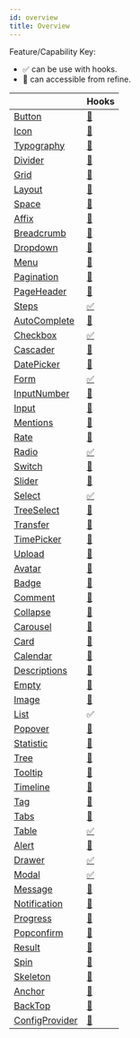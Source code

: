 ```yaml
---
id: overview
title: Overview
---
```


Feature/Capability Key:

-   ✅ can be use with hooks.
-   🔵 can accessible from refine.

|                                                                  | Hooks                                                  |
| ---------------------------------------------------------------- | ------------------------------------------------------ |
| [Button](https://ant.design/components/button/)                  | [🔵](https://ant.design/components/button/)            |
| [Icon](https://ant.design/components/icon/)                      | [🔵](https://ant.design/components/icon/)              |
| [Typography](https://ant.design/components/typography/)          | [🔵](https://ant.design/components/typography/)        |
| [Divider](https://ant.design/components/divider/)                | [🔵](https://ant.design/components/divider/)           |
| [Grid](https://ant.design/components/grid/)                      | [🔵](https://ant.design/components/grid/)              |
| [Layout](https://ant.design/components/layout/)                  | [🔵](https://ant.design/components/layout/)            |
| [Space](https://ant.design/components/space/)                    | [🔵](https://ant.design/components/space/)             |
| [Affix](https://ant.design/components/affix/)                    | [🔵](https://ant.design/components/affix/)             |
| [Breadcrumb](https://ant.design/components/breadcrumb/)          | [🔵](https://ant.design/components/breadcrumb/)        |
| [Dropdown](https://ant.design/components/dropdown/)              | [🔵](https://ant.design/components/dropdown/)          |
| [Menu](https://ant.design/components/menu/)                      | [🔵](https://ant.design/components/menu/)              |
| [Pagination](https://ant.design/components/pagination/)          | [🔵](https://ant.design/components/pagination/)        |
| [PageHeader](https://ant.design/components/page-header/)         | [🔵](https://ant.design/components/page-header/)       |
| [Steps](https://ant.design/components/steps/)                    | [✅](../guides-and-concepts/hooks/useStepsForm.md)     |
| [AutoComplete](https://ant.design/components/auto-complete/)     | [🔵](https://ant.design/components/auto-complete/)     |
| [Checkbox](https://ant.design/components/checkbox/)              | [✅](../guides-and-concepts/hooks/useCheckboxGroup.md) |
| [Cascader](https://ant.design/components/cascader/)              | [🔵](https://ant.design/components/cascader/)          |
| [DatePicker](https://ant.design/components/date-picker/)         | [🔵](https://ant.design/components/date-picker/)       |
| [Form](https://ant.design/components/form/)                      | [✅](../guides-and-concepts/hooks/useForm.md)          |
| [InputNumber](https://ant.design/components/input-number/)       | [🔵](https://ant.design/components/input-number/)      |
| [Input](https://ant.design/components/input/)                    | [🔵](https://ant.design/components/input/)             |
| [Mentions](https://ant.design/components/mentions/)              | [🔵](https://ant.design/components/mentions/)          |
| [Rate](https://ant.design/components/rate/)                      | [🔵](https://ant.design/components/rate/)              |
| [Radio](https://ant.design/components/radio/)                    | [✅](../guides-and-concepts/hooks/useRadioGroup.md)    |
| [Switch](https://ant.design/components/switch/)                  | [🔵](https://ant.design/components/switch/)            |
| [Slider](https://ant.design/components/slider/)                  | [🔵](https://ant.design/components/slider/)            |
| [Select](https://ant.design/components/select/)                  | [✅](../guides-and-concepts/hooks/useSelect.md)        |
| [TreeSelect](https://ant.design/components/tree-select/)         | [🔵](https://ant.design/components/tree-select)        |
| [Transfer](https://ant.design/components/transfer/)              | [🔵](https://ant.design/components/transfer/)          |
| [TimePicker](https://ant.design/components/time-picker/)         | [🔵](https://ant.design/components/time-picker/)       |
| [Upload](https://ant.design/components/upload/)                  | [🔵](https://ant.design/components/upload/)            |
| [Avatar](https://ant.design/components/avatar/)                  | [🔵](https://ant.design/components/avatar/)            |
| [Badge](https://ant.design/components/badge/)                    | [🔵](https://ant.design/components/badge/)             |
| [Comment](https://ant.design/components/comment/)                | [🔵](https://ant.design/components/comment/)           |
| [Collapse](https://ant.design/components/collapse/)              | [🔵](https://ant.design/components/collapse/)          |
| [Carousel](https://ant.design/components/carousel/)              | [🔵](https://ant.design/components/carousel/)          |
| [Card](https://ant.design/components/card/)                      | [🔵](https://ant.design/components/card/)              |
| [Calendar](https://ant.design/components/calendar/)              | [🔵](https://ant.design/components/calendar/)          |
| [Descriptions](https://ant.design/components/descriptions/)      | [🔵](https://ant.design/components/descriptions/)      |
| [Empty](https://ant.design/components/empty/)                    | [🔵](https://ant.design/components/empty/)             |
| [Image](https://ant.design/components/image/)                    | [🔵](https://ant.design/components/image/)             |
| [List](https://ant.design/components/upload/)                    | ✅                                                     |
| [Popover](https://ant.design/components/popover/)                | [🔵](https://ant.design/components/popover/)           |
| [Statistic](https://ant.design/components/statistic/)            | [🔵](https://ant.design/components/statistic/)         |
| [Tree](https://ant.design/components/tree/)                      | [🔵](https://ant.design/components/tree/)              |
| [Tooltip](https://ant.design/components/tooltip/)                | [🔵](https://ant.design/components/tooltip/)           |
| [Timeline](https://ant.design/components/timeline/)              | [🔵](https://ant.design/components/timeline/)          |
| [Tag](https://ant.design/components/tag/)                        | [🔵](https://ant.design/components/tag/)               |
| [Tabs](https://ant.design/components/tabs/)                      | [🔵](https://ant.design/components/tabs/)              |
| [Table](https://ant.design/components/table/)                    | [✅](../guides-and-concepts/hooks/useTable.md)         |
| [Alert](https://ant.design/components/alert/)                    | [🔵](https://ant.design/components/alert/)             |
| [Drawer](https://ant.design/components/drawer/)                  | [✅](../guides-and-concepts/hooks/useDrawerForm.md)    |
| [Modal](https://ant.design/components/modal/)                    | [✅](../guides-and-concepts/hooks/useModalForm.md)     |
| [Message](https://ant.design/components/message/)                | [🔵](https://ant.design/components/message/)           |
| [Notification](https://ant.design/components/notification/)      | [🔵](https://ant.design/components/notification/)      |
| [Progress](https://ant.design/components/progress/)              | [🔵](https://ant.design/components/progress/)          |
| [Popconfirm](https://ant.design/components/popconfirm/)          | [🔵](https://ant.design/components/popconfirm/)        |
| [Result](https://ant.design/components/result/)                  | [🔵](https://ant.design/components/result/)            |
| [Spin](https://ant.design/components/spin/)                      | [🔵](https://ant.design/components/spin/)              |
| [Skeleton](https://ant.design/components/skeleton/)              | [🔵](https://ant.design/components/skeleton/)          |
| [Anchor](https://ant.design/components/anchor/)                  | [🔵](https://ant.design/components/anchor/)            |
| [BackTop](https://ant.design/components/back-top/)               | [🔵](https://ant.design/components/back-top/)          |
| [ConfigProvider](https://ant.design/components/config-provider/) | [🔵](https://ant.design/components/config-provider/)   |
